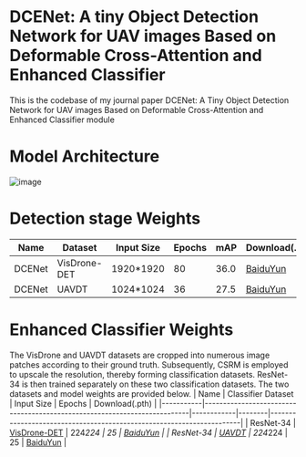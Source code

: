 # DCENet: A tiny Object Detection Network for UAV images Based on Deformable Cross-Attention and Enhanced Classifier
This is the codebase of my journal paper DCENet: A Tiny Object Detection Network for UAV images Based on Deformable Cross-Attention and Enhanced Classifier module
# Model Architecture
![image](https://github.com/ShuaiChen915/DCENet/assets/126312301/501ebcd4-389e-47a7-8648-02b3af2163be)
# Detection stage Weights
| Name   | Dataset      | Input Size | Epochs | mAP  | Download(.pth)                                                       |
|--------|--------------|------------|--------|------|----------------------------------------------------------------------|
| DCENet | VisDrone-DET | 1920*1920  | 80     | 36.0 | [BaiduYun](https://pan.baidu.com/s/1WoioJIWALZFdrI0nzyxtOg?pwd=ck3w) |
| DCENet | UAVDT        | 1024*1024  | 36     | 27.5 | [BaiduYun](https://pan.baidu.com/s/1ZvZMfTCvpnht6oCed5rk0A?pwd=cnif) |

# Enhanced Classifier Weights
The VisDrone and UAVDT datasets are cropped into numerous image patches according to their ground truth. Subsequently, CSRM is employed to upscale the resolution, thereby forming classification datasets. ResNet-34 is then trained separately on these two classification datasets. The two datasets and model weights are provided below.
| Name      | Classifier Dataset                                                       | Input Size | Epochs | Download(.pth)                                                       |
|-----------|--------------------------------------------------------------------------|------------|--------|----------------------------------------------------------------------|
| ResNet-34 | [VisDrone-DET](https://pan.baidu.com/s/1PLY0V9-rLJ158JmOrSzU2g?pwd=3h6l) | 224*224    | 25     | [BaiduYun](https://pan.baidu.com/s/1W6sdX0YOMlODF8ngRR6gyw?pwd=sw8z) |
| ResNet-34 | [UAVDT](https://pan.baidu.com/s/190V9Tzo_STobk94nkPKJGw?pwd=k42d)        | 224*224    | 25     | [BaiduYun](https://pan.baidu.com/s/1rQcUvwz5taBjl5EWn5mFFQ?pwd=501b) |

